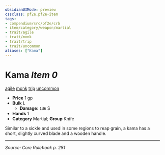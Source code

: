 ```yaml
---
obsidianUIMode: preview
cssclass: pf2e,pf2e-item
tags:
- compendium/src/pf2e/crb
- item/category/weapon/martial
- trait/agile
- trait/monk
- trait/trip
- trait/uncommon
aliases: ["Kama"]
---
```

# Kama *Item 0*  
[agile](agile.md "Agile Weapon Trait")  [monk](Reference/Rules/Traits/monk.md "Monk Class Trait")  [trip](Reference/Rules/Traits/trip.md "Trip Weapon Trait")  [uncommon](uncommon.md "Uncommon Rarity Trait")  

- **Price** 1 gp
- **Bulk** L
  - **Damage**: `1d6` S
- **Hands** 1
- **Category** Martial; **Group** Knife 

Similar to a sickle and used in some regions to reap grain, a kama has a short, slightly curved blade and a wooden handle.


---
*Source: Core Rulebook p. 281*